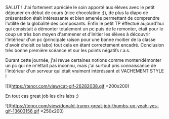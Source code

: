SALUT !
J'ai fortement apréciée le soin apporté aux élèves avec le petit déjeuner en début de cours (nice chocolatine ;)), de plus la diapo de présentation était intéressante et bien amenée permettant de comprendre l'utilité de la globalité des composants.
Enfin le petit TP éffectué aujourd'hui qui consistait à démonter totalement un pc puis de le remonter, était pour le coup un très bon moyen d'ammener et d'initier les élèves à découvrir l'intérieur d'un pc (principale raison pour une bonne moitier de la classe d'avoir choisit ce labo) tout cela en étant correctement encadré.
Conclusion très bonne première scéance et sur les points négatifs r.a.s.

Durant cette journée, j'ai revue certaines notions comme monter/démonter un pc qui ne m'éttait pas inconnu, mais j'ai surtout pris connaissance de l'intérieur d'un serveur qui était vraiment intéréssant et VACHEMENT STYLE !

![](https://tenor.com/view/cat-gif-26282038.gif =200x200)

En tout cas great job les dirs labs ;)

![](https://tenor.com/view/donald-trump-great-job-thumbs-up-yeah-yes-gif-13603156.gif =250x200)



